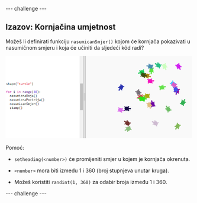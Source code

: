 --- challenge ---

## Izazov: Kornjačina umjetnost

Možeš li definirati funkciju `nasumicanSmjer()` kojom će kornjača pokazivati u nasumičnom smjeru i koja će učiniti da sljedeći kôd radi?

![screenshot](images/modern-turtle-art.png)

Pomoć:

- `setheading(<number>)` će promijeniti smjer u kojem je kornjača okrenuta.

- `<number>` mora biti između 1 i 360 (broj stupnjeva unutar kruga).

- Možeš koristiti `randint(1, 360)` za odabir broja između 1 i 360.

--- challenge ---